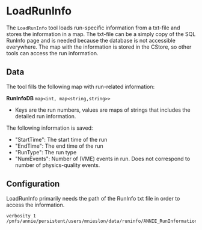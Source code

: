# LoadRunInfo

The `LoadRunInfo` tool loads run-specific information from a txt-file and stores the information in a map. The txt-file can be a simply copy of the SQL RunInfo page and is needed because the database is not accessible everywhere. The map with the information is stored in the CStore, so other tools can access the run information.

## Data

The tool fills the following map with run-related information:

**RunInfoDB** `map<int, map<string,string>>`
* Keys are the run numbers, values are maps of strings that includes the detailed run information.

The following information is saved:
* "StartTime": The start time of the run
* "EndTime": The end time of the run
* "RunType": The run type
* "NumEvents": Number of (VME) events in run. Does not correspond to number of physics-quality events.


## Configuration

LoadRunInfo primarily needs the path of the RunInfo txt file in order to access the information.

```
verbosity 1
/pnfs/annie/persistent/users/mnieslon/data/runinfo/ANNIE_RunInformation_PSQL.txt
```

